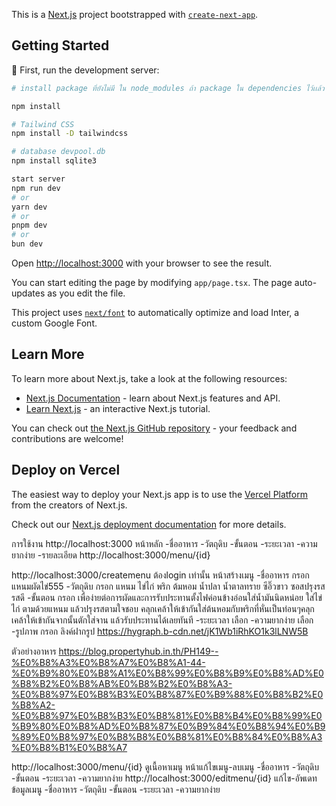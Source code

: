 This is a [Next.js](https://nextjs.org/) project bootstrapped with [`create-next-app`](https://github.com/vercel/next.js/tree/canary/packages/create-next-app).

## Getting Started
🚀 First, run the development server:

```bash
# install package ที่ยังไม่มี ใน node_modules ถ้า package ใน dependencies ไว้เเล้ว 

npm install

# Tailwind CSS
npm install -D tailwindcss

# database devpool.db
npm install sqlite3

start server
npm run dev
# or
yarn dev
# or
pnpm dev
# or
bun dev
```

Open [http://localhost:3000](http://localhost:3000) with your browser to see the result.

You can start editing the page by modifying `app/page.tsx`. The page auto-updates as you edit the file.

This project uses [`next/font`](https://nextjs.org/docs/basic-features/font-optimization) to automatically optimize and load Inter, a custom Google Font.

## Learn More

To learn more about Next.js, take a look at the following resources:

- [Next.js Documentation](https://nextjs.org/docs) - learn about Next.js features and API.
- [Learn Next.js](https://nextjs.org/learn) - an interactive Next.js tutorial.

You can check out [the Next.js GitHub repository](https://github.com/vercel/next.js/) - your feedback and contributions are welcome!

## Deploy on Vercel

The easiest way to deploy your Next.js app is to use the [Vercel Platform](https://vercel.com/new?utm_medium=default-template&filter=next.js&utm_source=create-next-app&utm_campaign=create-next-app-readme) from the creators of Next.js.

Check out our [Next.js deployment documentation](https://nextjs.org/docs/deployment) for more details.


การใช้งาน
http://localhost:3000
หน้าหลัก
    -ชื่ออาหาร
    -วัตถุดิบ
    -ขั้นตอน
    -ระยะเวลา
    -ความยากง่าย
    -รายละเอียด http://localhost:3000/menu/{id} 

http://localhost:3000/createmenu 
ต้องlogin เท่านั้น
หน้าสร้างเมนู 
    -ชื่ออาหาร กรอก แหนมผัดไข่555
    -วัตถุดิบ กรอก แหนม ไข่ไก่ พริก ต้มหอม น้ำปลา น้ำตาลทราย ซีอิ๊วขาว ซอสปรุงรส รสดี
    -ขั้นตอน กรอก เพื่อง่ายต่อการผัดและการรับประทานตั้งไฟค่อนข้างอ่อนใส่น้ำมันนิดหน่อย ใส่ไข่ไก่ ตามด้วยแหนม แล้วปรุงรสตามใจชอบ คลุกเคล้าให้เข้ากันใส่ต้นหอมกับพริกที่หั่นเป็นท่อนๆคลุกเคล้าให้เข้ากันจากนั้นตักใส่จาน
    แล้วรับประทานได้เลยทันที
    -ระยะเวลา เลือก
    -ความยากง่าย เลือก
    -รูปภาพ กรอก ลิงค์ฝากรูป https://hygraph.b-cdn.net/jK1Wb1iRhKO1k3lLNW5B
    


ตัวอย่างอาหาร
https://blog.propertyhub.in.th/PH149--%E0%B8%A3%E0%B8%A7%E0%B8%A1-44-%E0%B9%80%E0%B8%A1%E0%B8%99%E0%B8%B9%E0%B8%AD%E0%B8%B2%E0%B8%AB%E0%B8%B2%E0%B8%A3-%E0%B8%97%E0%B8%B3%E0%B8%87%E0%B9%88%E0%B8%B2%E0%B8%A2-%E0%B8%97%E0%B8%B3%E0%B8%81%E0%B8%B4%E0%B8%99%E0%B9%80%E0%B8%AD%E0%B8%87%E0%B9%84%E0%B8%94%E0%B9%89%E0%B8%97%E0%B8%B8%E0%B8%81%E0%B8%84%E0%B8%A3%E0%B8%B1%E0%B8%A7

http://localhost:3000/menu/{id} ดูเนื้อหาเมนู หน้าแก้ไขเมนู-ลบเมนู
    -ชื่ออาหาร
    -วัตถุดิบ
    -ขั้นตอน
    -ระยะเวลา
    -ความยากง่าย
http://localhost:3000/editmenu/{id} แก้ไข-อัพเดทข้อมูลเมนู 
    -ชื่ออาหาร
    -วัตถุดิบ
    -ขั้นตอน
    -ระยะเวลา
    -ความยากง่าย


